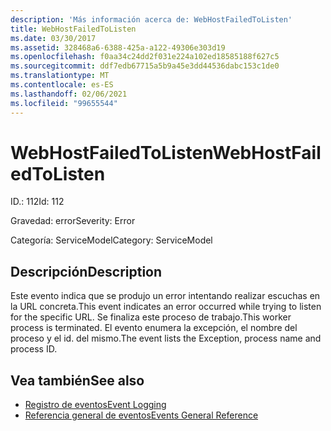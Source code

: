 ```yaml
---
description: 'Más información acerca de: WebHostFailedToListen'
title: WebHostFailedToListen
ms.date: 03/30/2017
ms.assetid: 328468a6-6388-425a-a122-49306e303d19
ms.openlocfilehash: f0aa34c24dd2f031e224a102ed18585188f627c5
ms.sourcegitcommit: ddf7edb67715a5b9a45e3dd44536dabc153c1de0
ms.translationtype: MT
ms.contentlocale: es-ES
ms.lasthandoff: 02/06/2021
ms.locfileid: "99655544"
---
```

# <a name="webhostfailedtolisten"></a><span data-ttu-id="0ae54-103">WebHostFailedToListen</span><span class="sxs-lookup"><span data-stu-id="0ae54-103">WebHostFailedToListen</span></span>

<span data-ttu-id="0ae54-104">ID.: 112</span><span class="sxs-lookup"><span data-stu-id="0ae54-104">Id: 112</span></span>  
  
 <span data-ttu-id="0ae54-105">Gravedad: error</span><span class="sxs-lookup"><span data-stu-id="0ae54-105">Severity: Error</span></span>  
  
 <span data-ttu-id="0ae54-106">Categoría: ServiceModel</span><span class="sxs-lookup"><span data-stu-id="0ae54-106">Category: ServiceModel</span></span>  
  
## <a name="description"></a><span data-ttu-id="0ae54-107">Descripción</span><span class="sxs-lookup"><span data-stu-id="0ae54-107">Description</span></span>  

 <span data-ttu-id="0ae54-108">Este evento indica que se produjo un error intentando realizar escuchas en la URL concreta.</span><span class="sxs-lookup"><span data-stu-id="0ae54-108">This event indicates an error occurred while trying to listen for the specific URL.</span></span> <span data-ttu-id="0ae54-109">Se finaliza este proceso de trabajo.</span><span class="sxs-lookup"><span data-stu-id="0ae54-109">This worker process is terminated.</span></span> <span data-ttu-id="0ae54-110">El evento enumera la excepción, el nombre del proceso y el id. del mismo.</span><span class="sxs-lookup"><span data-stu-id="0ae54-110">The event lists the Exception, process name and process ID.</span></span>  
  
## <a name="see-also"></a><span data-ttu-id="0ae54-111">Vea también</span><span class="sxs-lookup"><span data-stu-id="0ae54-111">See also</span></span>

- [<span data-ttu-id="0ae54-112">Registro de eventos</span><span class="sxs-lookup"><span data-stu-id="0ae54-112">Event Logging</span></span>](index.md)
- [<span data-ttu-id="0ae54-113">Referencia general de eventos</span><span class="sxs-lookup"><span data-stu-id="0ae54-113">Events General Reference</span></span>](events-general-reference.md)
